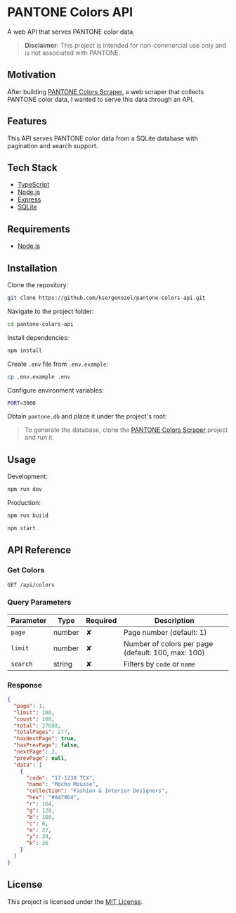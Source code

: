 # PANTONE Colors API

A web API that serves PANTONE color data.

> **Disclaimer:**
> This project is intended for non-commercial use only and is not associated with PANTONE.

## Motivation

After building [PANTONE Colors Scraper](https://github.com/ksergenozel/pantone-colors-scraper), a web scraper that collects PANTONE color data, I wanted to serve this data through an API.

## Features

This API serves PANTONE color data from a SQLite database with pagination and search support.

## Tech Stack

- [TypeScript](https://www.typescriptlang.org/)
- [Node.js](https://nodejs.org/)
- [Express](https://expressjs.com/)
- [SQLite](https://www.sqlite.org/)

## Requirements

- [Node.js](https://nodejs.org/)

## Installation

Clone the repository:

```bash
git clone https://github.com/ksergenozel/pantone-colors-api.git
```

Navigate to the project folder:

```bash
cd pantone-colors-api
```

Install dependencies:

```bash
npm install
```

Create `.env` file from `.env.example`:

```bash
cp .env.example .env
```

Configure environment variables:

```bash
PORT=3000
```

Obtain `pantone.db` and place it under the project's root:

> To generate the database, clone the [PANTONE Colors Scraper](https://github.com/ksergenozel/pantone-colors-scraper) project and run it.

## Usage

Development:

```bash
npm run dev
```

Production:

```bash
npm run build
```

```bash
npm start
```

## API Reference

### Get Colors

```http
GET /api/colors
```

### Query Parameters

| Parameter | Type   | Required | Description                                        |
| --------- | ------ | -------- | -------------------------------------------------- |
| `page`    | number | ✘        | Page number (default: 1)                           |
| `limit`   | number | ✘        | Number of colors per page (default: 100, max: 100) |
| `search`  | string | ✘        | Filters by `code` or `name`                        |

### Response

```json
{
  "page": 1,
  "limit": 100,
  "count": 100,
  "total": 27688,
  "totalPages": 277,
  "hasNextPage": true,
  "hasPrevPage": false,
  "nextPage": 2,
  "prevPage": null,
  "data": [
    {
      "code": "17-1230 TCX",
      "name": "Mocha Mousse",
      "collection": "Fashion & Interior Designers",
      "hex": "#A47864",
      "r": 164,
      "g": 120,
      "b": 100,
      "c": 0,
      "m": 27,
      "y": 39,
      "k": 36
    }
  ]
}
```

## License

This project is licensed under the [MIT License](LICENSE).
